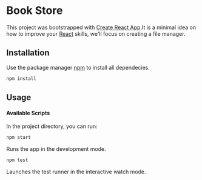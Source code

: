 # Book Store

This project was bootstrapped with [Create React App](https://github.com/facebook/create-react-app).It is a minimal idea on how to improve your [React](http://reactjs.org) skills, we'll focus on creating a file manager.

## Installation

Use the package manager [npm](https://pip.pypa.io/en/stable/) to install all dependecies.

```bash
npm install 
```

## Usage

#### Available Scripts

In the project directory, you can run:

```bash
npm start
```

Runs the app in the development mode.

```bash 
npm test
```

Launches the test runner in the interactive watch mode.
